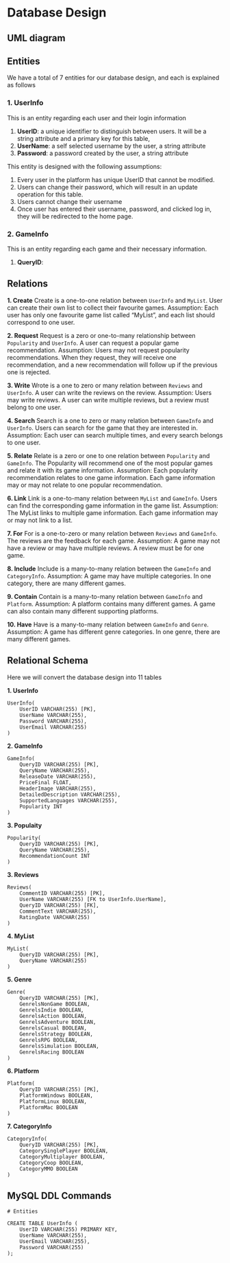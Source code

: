 # Database Design

## UML diagram

## Entities
We have a total of 7 entities for our database design, and each is explained as follows

### 1. UserInfo
This is an entity regarding each user and their login information
1. **UserID**: a unique identifier to distinguish between users. It will be a string attribute and a primary key for this table,
2. **UserName**: a self selected username by the user, a string attribute
3. **Password**: a password created by the user, a string attribute

This entity is designed with the following assumptions:
1. Every user in the platform has unique UserID that cannot be modified.
2. Users can change their password, which will result in an update operation for this table.
3. Users cannot change their username
4. Once user has entered their username, password, and clicked log in, they will be redirected to the home page.

### 2. GameInfo
This is an entity regarding each game and their necessary information. 
1. **QueryID**: 


## Relations
**1. Create**
Create is a one-to-one relation between ```UserInfo``` and ```MyList```. User can create their own list to collect their favourite games. 
Assumption: Each user has only one favourite game list called “MyList”, and each list should correspond to one user.

**2. Request**
Request is a zero or one-to-many relationship between ```Popularity``` and ```UserInfo```. A user can request a popular game recommendation.
Assumption: Users may not request popularity recommendations. When they request, they will receive one recommendation, and a new recommendation will follow up if the previous one is rejected.  

**3. Write**
Wrote is a one to zero or many relation between ```Reviews``` and ```UserInfo```. A user can write the reviews on the review.
Assumption: Users may write reviews. A user can write multiple reviews, but a review must belong to one user. 

**4. Search**
Search is a one to zero or many relation between ```GameInfo``` and ```UserInfo```. Users can search for the game that they are interested in.
Assumption:
Each user can search multiple times, and every search belongs to one user.

**5. Relate**
Relate is a zero or one to one relation between ```Popularity``` and ```GameInfo```. The Popularity will recommend one of the most popular games and relate it with its game information.
Assumption:
Each popularity recommendation relates to one game information. Each game information may or may not relate to one popular recommendation. 

**6. Link**
Link is a one-to-many relation between ```MyList``` and ```GameInfo```. Users can find the corresponding game information in the game list.
Assumption:
The MyList links to multiple game information. Each game information may or may not link to a list.

**7. For**
For is a one-to-zero or many relation between ```Reviews``` and ```GameInfo```. The reviews are the feedback for each game.
Assumption: 
A game may not have a review or may have multiple reviews. A review must be for one game.

**8. Include**
Include is a many-to-many relation between the ```GameInfo``` and ```CategoryInfo```. 
Assumption:
A game may have multiple categories. In one category, there are many different games. 

**9. Contain**
Contain is a many-to-many relation between ```GameInfo``` and ```Platform```. 
Assumption: 
A platform contains many different games. A game can also contain many different supporting platforms. 

**10. Have**
Have is a many-to-many relation between ```GameInfo``` and ```Genre```. 
Assumption: 
A game has different genre categories. In one genre, there are many different games.



## Relational Schema
Here we will convert the database design into 11 tables

**1. UserInfo**
```mysql
UserInfo(
    UserID VARCHAR(255) [PK],
    UserName VARCHAR(255),
    Password VARCHAR(255),
    UserEmail VARCHAR(255)
)
```

**2. GameInfo**
```mysql
GameInfo(
    QueryID VARCHAR(255) [PK],
    QueryName VARCHAR(255),
    ReleaseDate VARCHAR(255),
    PriceFinal FLOAT,
    HeaderImage VARCHAR(255),
    DetailedDescription VARCHAR(255),
    SupportedLanguages VARCHAR(255),
    Popularity INT
)
```

**3. Populaity**
```mysql
Popularity(
    QueryID VARCHAR(255) [PK],
    QueryName VARCHAR(255),
    RecommendationCount INT
)
```

**3. Reviews**
```mysql
Reviews(
    CommentID VARCHAR(255) [PK],
    UserName VARCHAR(255) [FK to UserInfo.UserName],
    QueryID VARCHAR(255) [FK],
    CommentText VARCHAR(255),
    RatingDate VARCHAR(255)
)
```

**4. MyList**
```mysql
MyList(
    QueryID VARCHAR(255) [PK],
    QueryName VARCHAR(255)
)
```

**5. Genre**
```mysql
Genre(
    QueryID VARCHAR(255) [PK],
    GenrelsNonGame BOOLEAN,
    GenrelsIndie BOOLEAN,
    GenrelsAction BOOLEAN,
    GenrelsAdventure BOOLEAN,
    GenrelsCasual BOOLEAN,
    GenrelsStrategy BOOLEAN,
    GenrelsRPG BOOLEAN,
    GenrelsSimulation BOOLEAN,
    GenrelsRacing BOOLEAN
)
```

**6. Platform**
```mysql
Platform(
    QueryID VARCHAR(255) [PK],
    PlatformWindows BOOLEAN,
    PlatformLinux BOOLEAN,
    PlatformMac BOOLEAN
)
```
**7. CategoryInfo**
```mysql
CategoryInfo(
    QueryID VARCHAR(255) [PK],
    CategorySinglePlayer BOOLEAN,
    CategoryMultiplayer BOOLEAN, 
    CategoryCoop BOOLEAN,
    CategoryMMO BOOLEAN
)
```

## MySQL DDL Commands

```mysql
# Entities

CREATE TABLE UserInfo (
    UserID VARCHAR(255) PRIMARY KEY,
    UserName VARCHAR(255),
    UserEmail VARCHAR(255),
    Password VARCHAR(255)
);



